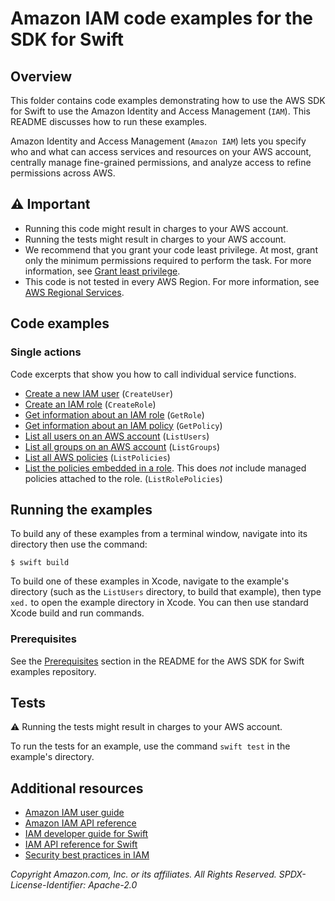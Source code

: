# Amazon IAM code examples for the SDK for Swift
## Overview
This folder contains code examples demonstrating how to use the AWS SDK for
Swift to use the Amazon Identity and Access Management (`IAM`). This README
discusses how to run these examples.

Amazon Identity and Access Management (`Amazon IAM`) lets you specify who and
what can access services and resources on your AWS account, centrally manage
fine-grained permissions, and analyze access to refine permissions across AWS.

## ⚠️ Important
* Running this code might result in charges to your AWS account. 
* Running the tests might result in charges to your AWS account.
* We recommend that you grant your code least privilege. At most, grant only the minimum permissions required to perform the task. For more information, see [Grant least privilege](https://docs.aws.amazon.com/IAM/latest/UserGuide/best-practices.html#grant-least-privilege). 
* This code is not tested in every AWS Region. For more information, see [AWS Regional Services](https://aws.amazon.com/about-aws/global-infrastructure/regional-product-services).

## Code examples

### Single actions
Code excerpts that show you how to call individual service functions.
* [Create a new IAM user](./CreateUser/Sources/ServiceHandler/ServiceHandler.swift) (`CreateUser`)
* [Create an IAM role](./CreateRole/Sources/ServiceHandler/ServiceHandler.swift) (`CreateRole`)
* [Get information about an IAM role](./GetRole/Sources/ServiceHandler/ServiceHandler.swift) (`GetRole`)
* [Get information about an IAM policy](./GetPolicy/Sources/ServiceHandler/ServiceHandler.swift) (`GetPolicy`)
* [List all users on an AWS account](./ListUsers/Sources/ServiceHandler/ServiceHandler.swift) (`ListUsers`)
* [List all groups on an AWS account](./ListGroups/Sources/ServiceHandler/ServiceHandler.swift) (`ListGroups`)
* [List all AWS policies](./ListPolicies/Sources/ServiceHandler/ServiceHandler.swift) (`ListPolicies`)
* [List the policies embedded in a
  role](./ListRolePolicies/Sources/ServiceHandler/ServiceHandler.swift).
 This does _not_ include managed policies attached to the role. (`ListRolePolicies`)

<!-- ### Scenarios
Code examples that show you how to accomplish a specific task by calling multiple functions within the same service.
 -->

<!-- ### Cross-service examples
Sample applications that work across multiple AWS services.
* [*Title of code example*](*relative link to code example*) --->

## Running the examples
To build any of these examples from a terminal window, navigate into its directory then use the command:

```
$ swift build
```

To build one of these examples in Xcode, navigate to the example's directory
(such as the `ListUsers` directory, to build that example), then type `xed.`
to open the example directory in Xcode. You can then use standard Xcode build
and run commands.

### Prerequisites
See the [Prerequisites](https://github.com/awsdocs/aws-doc-sdk-examples/tree/main/swift#Prerequisites) section in the README for the AWS SDK for Swift examples repository.

## Tests
⚠️ Running the tests might result in charges to your AWS account.

To run the tests for an example, use the command `swift test` in the example's directory.

## Additional resources
* [Amazon IAM user guide](https://docs.aws.amazon.com/IAM/latest/UserGuide/)
* [Amazon IAM API reference](https://docs.aws.amazon.com/IAM/latest/APIReference/)
* [IAM developer guide for Swift](https://docs.aws.amazon.com/sdk-for-swift/latest/developer-guide/examples-iam.html)
* [IAM API reference for Swift](https://awslabs.github.io/aws-sdk-swift/reference/0.x/AWSIAM/Home)
* [Security best practices in IAM](https://docs.aws.amazon.com/IAM/latest/UserGuide/best-practices.html)

_Copyright Amazon.com, Inc. or its affiliates. All Rights Reserved. SPDX-License-Identifier: Apache-2.0_